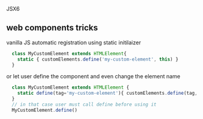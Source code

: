 JSX6


## web components tricks
vanilla JS automatic registration using static initilaizer

```js
  class MyCustomElement extends HTMLElement{
    static { customElements.define('my-custom-element', this) } 
  }
```

or let user define the component and even change the element name

```js
  class MyCustomElement extends HTMLElement {
    static define(tag='my-custom-element'){ customElements.define(tag, this) } 
  }
  // in that case user must call define before using it
  MyCustomElement.define()
```
